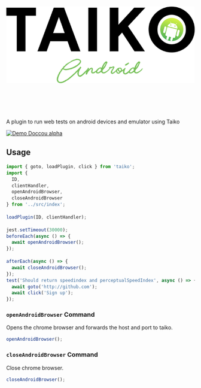 <h1 align="center">
	<br>
	<img src="images/TaikoAndroid.png" alt="TaikoAndroid">
	<br>
	<br>
	<br>
</h1>

A plugin to run web tests on android devices and emulator using Taiko

[![Demo Doccou alpha](images/video.gif)](images/tandroid-final.mov)
## Usage

```javascript
import { goto, loadPlugin, click } from 'taiko';
import {
  ID,
  clientHandler,
  openAndroidBrowser,
  closeAndroidBrowser
} from '../src/index';

loadPlugin(ID, clientHandler);

jest.setTimeout(30000);
beforeEach(async () => {
  await openAndroidBrowser();
});

afterEach(async () => {
  await closeAndroidBrowser();
});
test('Should return speedindex and perceptualSpeedIndex', async () => {
  await goto('http://github.com');
  await click('Sign up');
});
```

### `openAndroidBrowser` Command

Opens the chrome browser and forwards the host and port to taiko.

```js
openAndroidBrowser();
```

### `closeAndroidBrowser` Command

Close chrome browser.

```js
closeAndroidBrowser();
```
